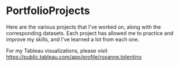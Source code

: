# PortfolioProjects

Here are the various projects that I've worked on, along with the corresponding datasets.
Each project has allowed me to practice and improve my skills, and I've learned a lot from each one. 

For my Tableau visualizations, please visit https://public.tableau.com/app/profile/roxanne.tolentino 
